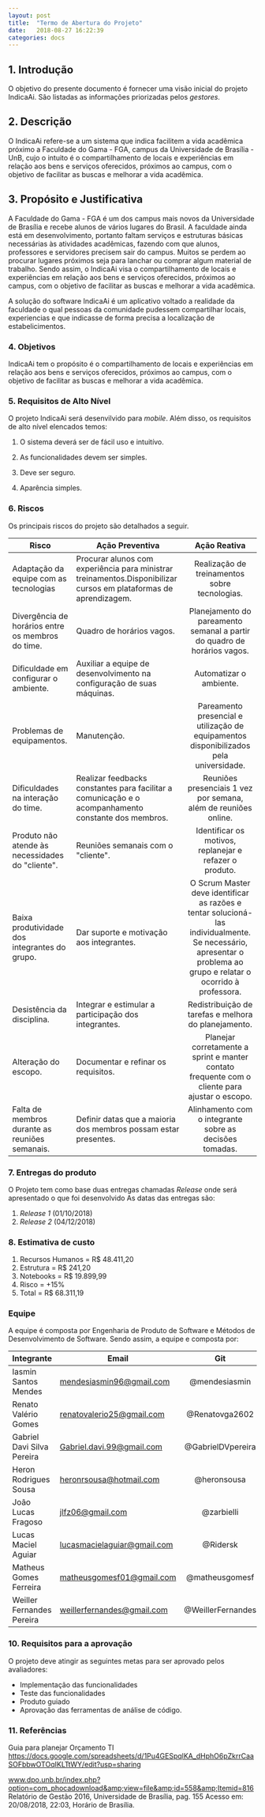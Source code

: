 ```yaml
---
layout: post
title:  "Termo de Abertura do Projeto"
date:   2018-08-27 16:22:39
categories: docs
---
```


<!-- TAP -->

## 1. Introdução
O objetivo do presente documento é fornecer uma visão inicial do projeto IndicaAi. São listadas as informações priorizadas pelos *gestores*.

## 2. Descrição
O IndicaAi refere-se a um sistema que indica facilitem a vida acadêmica próximo a Faculdade do Gama - FGA, campus da Universidade de Brasília - UnB, cujo o intuito é o compartilhamento de locais e experiências em relação aos bens e serviços oferecidos, próximos ao campus, com o objetivo de facilitar as buscas e melhorar a vida acadêmica.

## 3. Propósito e Justificativa
A Faculdade do Gama - FGA é um dos campus mais novos da Universidade de Brasília e recebe alunos de vários lugares do Brasil. A faculdade ainda está em desenvolvimento, portanto faltam serviços e estruturas básicas necessárias às atividades acadêmicas, fazendo com que alunos, professores e servidores precisem sair do campus. Muitos se perdem ao procurar lugares próximos seja para lanchar ou comprar algum material de trabalho. Sendo assim, o IndicaAi visa o compartilhamento de locais e experiências em relação aos bens e serviços oferecidos, próximos ao campus, com o objetivo de facilitar as buscas e melhorar a vida acadêmica.

A solução do software IndicaAi é um aplicativo voltado a realidade da faculdade o qual pessoas da comunidade pudessem compartilhar locais, experiencias e que indicasse de forma precisa a localização de estabelicimentos.


### 4. Objetivos

IndicaAi tem o propósito é o compartilhamento de locais e experiências em relação aos bens e serviços oferecidos, próximos ao campus, com o objetivo de facilitar as buscas e melhorar a vida acadêmica.

### 5. Requisitos de Alto Nível

 O projeto IndicaAi será desenvilvido para *mobile*. Além disso, os requisitos de alto nível elencados temos:


  1. O sistema deverá ser de fácil uso e intuitívo.

  2. As funcionalidades devem ser simples.

  3. Deve ser seguro.

  4. Aparência simples.


### 6. Riscos

Os principais riscos do projeto são detalhados a seguir.

| Risco       | Ação Preventiva          | Ação Reativa   |   
| ---------- | -------------------- |:--------:|
|Adaptação da equipe  com as tecnologias|  Procurar alunos com experiência para ministrar treinamentos.Disponibilizar cursos em plataformas de aprendizagem.     | Realização de treinamentos sobre tecnologias. |
|Divergência de horários entre os membros do time.|  Quadro de horários vagos.     | Planejamento do pareamento semanal a partir do quadro de horários vagos. |
|Dificuldade em configurar o ambiente.|  Auxiliar a equipe de desenvolvimento na configuração de suas máquinas. | Automatizar o ambiente. |
|Problemas de equipamentos.|  Manutenção.     | Pareamento presencial e utilização de equipamentos disponibilizados pela universidade. |
|Dificuldades na interação do time.| Realizar feedbacks constantes para facilitar a comunicação e  o acompanhamento constante dos membros. | Reuniões presenciais 1 vez por semana, além de reuniões online. |
|Produto não atende às necessidades do "cliente".| Reuniões semanais com o "cliente". | Identificar os motivos, replanejar e refazer o produto. |
|Baixa produtividade dos integrantes do grupo.| Dar suporte e motivação aos integrantes. | O Scrum Master deve identificar as razões e tentar solucioná-las individualmente. Se necessário, apresentar o problema ao grupo e relatar o ocorrido à professora. |
|Desistência da disciplina.| Integrar e estimular a participação dos integrantes. | Redistribuição de tarefas e melhora do planejamento. |
|Alteração do escopo.| Documentar e refinar os requisitos. | Planejar corretamente a sprint e manter contato frequente com o cliente para ajustar o escopo. |
|Falta de membros durante as reuniões semanais.| Definir datas que a maioria dos membros possam estar presentes. | Alinhamento com o integrante sobre as decisões tomadas. |




### 7. Entregas do produto

O Projeto tem como base duas entregas chamadas *Release* onde será apresentado o que foi desenvolvido
As datas das entregas são:

1. *Release 1* (01/10/2018)
2. *Release 2* (04/12/2018)

### 8. Estimativa de custo

 1. Recursos Humanos = R$ 48.411,20
 2. Estrutura = R$ 241,20
 3. Notebooks =  R$ 19.899,99
 4. Risco =  +15%
 5. Total = R$ 68.311,19



### Equipe
A equipe é composta por Engenharia de Produto de Software e Métodos de Desenvolvimento de Software. Sendo assim, a equipe e composta por:

| Integrante       | Email        | Git   |   
| ---------- | -------------------- |:--------:|
|Iasmin Santos Mendes|mendesiasmin96@gmail.com| @mendesiasmin|
|Renato Valério Gomes|renatovalerio25@gmail.com|@Renatovga2602|
|Gabriel Davi Silva Pereira|Gabriel.davi.99@gmail.com|@GabrielDVpereira|
|Heron Rodrigues Sousa|heronrsousa@hotmail.com|@heronsousa|
|João Lucas Fragoso|jlfz06@gmail.com|@zarbielli|
|Lucas Maciel Aguiar|lucasmacielaguiar@gmail.com|@Ridersk|
|Matheus Gomes Ferreira|matheusgomesf01@gmail.com|@matheusgomesf|
|Weiller Fernandes Pereira|weillerfernandes@gmail.com|@WeillerFernandes|


### 10. Requisitos para a aprovação

O projeto deve atingir as seguintes metas para ser aprovado pelos avaliadores:

- Implementação das funcionalidades 
- Teste das funcionalidades
- Produto guiado
- Aprovação das ferramentas de análise de código.


### 11. Referências

Guia para planejar Orçamento TI
https://docs.google.com/spreadsheets/d/1Pu4GESpqlKA_dHphO6pZkrrCaaSOFbbwOTOqIKLTtWY/edit?usp=sharing

www.dpo.unb.br/index.php?option=com_phocadownload&amp;view=file&amp;id=558&amp;Itemid=816
Relatório de Gestão 2016, Universidade de Brasília, pag. 155
Acesso em: 20/08/2018, 22:03, Horário de Brasília.
